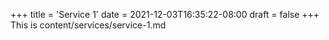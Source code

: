 +++
title = 'Service 1'
date = 2021-12-03T16:35:22-08:00
draft = false
+++
This is content/services/service-1.md
